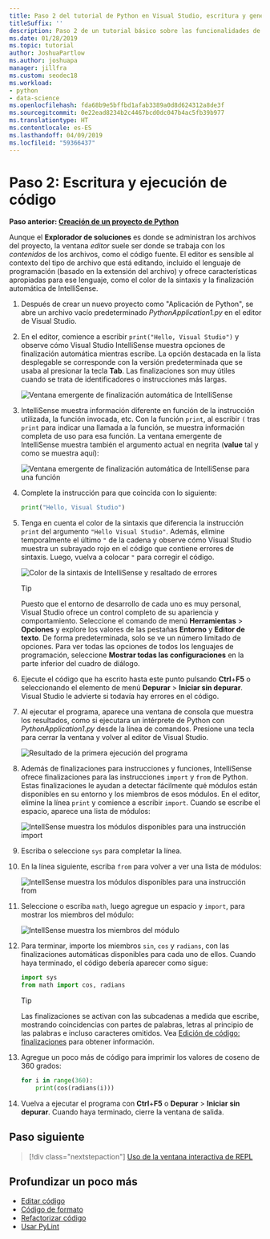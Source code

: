 ```yaml
---
title: Paso 2 del tutorial de Python en Visual Studio, escritura y generación de código
titleSuffix: ''
description: Paso 2 de un tutorial básico sobre las funcionalidades de Python en Visual Studio, entre otras, la edición de código y la ejecución de un proyecto.
ms.date: 01/28/2019
ms.topic: tutorial
author: JoshuaPartlow
ms.author: joshuapa
manager: jillfra
ms.custom: seodec18
ms.workload:
- python
- data-science
ms.openlocfilehash: fda68b9e5bffbd1afab3389a0d8d624312a8de3f
ms.sourcegitcommit: 0e22ead8234b2c4467bcd0dc047b4ac5fb39b977
ms.translationtype: HT
ms.contentlocale: es-ES
ms.lasthandoff: 04/09/2019
ms.locfileid: "59366437"
---
```

# <a name="step-2-write-and-run-code"></a>Paso 2: Escritura y ejecución de código

**Paso anterior: [Creación de un proyecto de Python](tutorial-working-with-python-in-visual-studio-step-01-create-project.md)**

Aunque el **Explorador de soluciones** es donde se administran los archivos del proyecto, la ventana *editor* suele ser donde se trabaja con los *contenidos* de los archivos, como el código fuente. El editor es sensible al contexto del tipo de archivo que está editando, incluido el lenguaje de programación (basado en la extensión del archivo) y ofrece características apropiadas para ese lenguaje, como el color de la sintaxis y la finalización automática de IntelliSense.

1. Después de crear un nuevo proyecto como "Aplicación de Python", se abre un archivo vacío predeterminado *PythonApplication1.py* en el editor de Visual Studio.

1. En el editor, comience a escribir `print("Hello, Visual Studio")` y observe cómo Visual Studio IntelliSense muestra opciones de finalización automática mientras escribe. La opción destacada en la lista desplegable se corresponde con la versión predeterminada que se usaba al presionar la tecla **Tab**. Las finalizaciones son muy útiles cuando se trata de identificadores o instrucciones más largas.

    ![Ventana emergente de finalización automática de IntelliSense](media/vs-getting-started-python-04-IntelliSense1b.png)

1. IntelliSense muestra información diferente en función de la instrucción utilizada, la función invocada, etc. Con la función `print`, al escribir `(` tras `print` para indicar una llamada a la función, se muestra información completa de uso para esa función. La ventana emergente de IntelliSense muestra también el argumento actual en negrita (**value** tal y como se muestra aquí):

    ![Ventana emergente de finalización automática de IntelliSense para una función](media/vs-getting-started-python-05-IntelliSense2b.png)

1. Complete la instrucción para que coincida con lo siguiente:

    ```python
    print("Hello, Visual Studio")
    ```

1. Tenga en cuenta el color de la sintaxis que diferencia la instrucción `print` del argumento `"Hello Visual Studio"`. Además, elimine temporalmente el último `"` de la cadena y observe cómo Visual Studio muestra un subrayado rojo en el código que contiene errores de sintaxis. Luego, vuelva a colocar `"` para corregir el código.

    ![Color de la sintaxis de IntelliSense y resaltado de errores](media/vs-getting-started-python-06-IntelliSense3b.png)

    > [!Tip]
    > Puesto que el entorno de desarrollo de cada uno es muy personal, Visual Studio ofrece un control completo de su apariencia y comportamiento. Seleccione el comando de menú **Herramientas** > **Opciones** y explore los valores de las pestañas **Entorno** y **Editor de texto**. De forma predeterminada, solo se ve un número limitado de opciones. Para ver todas las opciones de todos los lenguajes de programación, seleccione **Mostrar todas las configuraciones** en la parte inferior del cuadro de diálogo.

1. Ejecute el código que ha escrito hasta este punto pulsando **Ctrl**+**F5** o seleccionando el elemento de menú **Depurar** > **Iniciar sin depurar**. Visual Studio le advierte si todavía hay errores en el código.

1. Al ejecutar el programa, aparece una ventana de consola que muestra los resultados, como si ejecutara un intérprete de Python con *PythonApplication1.py* desde la línea de comandos. Presione una tecla para cerrar la ventana y volver al editor de Visual Studio.

    ![Resultado de la primera ejecución del programa](media/vs-getting-started-python-07-output.png)

1. Además de finalizaciones para instrucciones y funciones, IntelliSense ofrece finalizaciones para las instrucciones `import` y `from` de Python. Estas finalizaciones le ayudan a detectar fácilmente qué módulos están disponibles en su entorno y los miembros de esos módulos. En el editor, elimine la línea `print` y comience a escribir `import`. Cuando se escribe el espacio, aparece una lista de módulos:

    ![IntellSense muestra los módulos disponibles para una instrucción import](media/vs-getting-started-python-08-import1.png)

1. Escriba o seleccione `sys` para completar la línea.

1. En la línea siguiente, escriba `from` para volver a ver una lista de módulos:

    ![IntellSense muestra los módulos disponibles para una instrucción from](media/vs-getting-started-python-09-import2.png)

1. Seleccione o escriba `math`, luego agregue un espacio y `import`, para mostrar los miembros del módulo:

    ![IntellSense muestra los miembros del módulo](media/vs-getting-started-python-10-import3.png)

1. Para terminar, importe los miembros `sin`, `cos` y `radians`, con las finalizaciones automáticas disponibles para cada uno de ellos. Cuando haya terminado, el código debería aparecer como sigue:

    ```python
    import sys
    from math import cos, radians
    ```

    > [!Tip]
    > Las finalizaciones se activan con las subcadenas a medida que escribe, mostrando coincidencias con partes de palabras, letras al principio de las palabras e incluso caracteres omitidos. Vea [Edición de código: finalizaciones](editing-python-code-in-visual-studio.md#completions) para obtener información.

1. Agregue un poco más de código para imprimir los valores de coseno de 360 grados:

    ```python
    for i in range(360):
        print(cos(radians(i)))
    ```

1. Vuelva a ejecutar el programa con **Ctrl**+**F5** o **Depurar** > **Iniciar sin depurar**. Cuando haya terminado, cierre la ventana de salida.

## <a name="next-step"></a>Paso siguiente

> [!div class="nextstepaction"]
> [Uso de la ventana interactiva de REPL](tutorial-working-with-python-in-visual-studio-step-03-interactive-repl.md)

## <a name="go-deeper"></a>Profundizar un poco más

- [Editar código](editing-python-code-in-visual-studio.md)
- [Código de formato](formatting-python-code.md)
- [Refactorizar código](refactoring-python-code.md)
- [Usar PyLint](linting-python-code.md)
